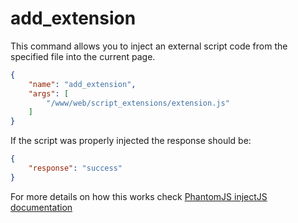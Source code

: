 add_extension
=============
This command allows you to inject an external script code from the specified file into the current page.

```json
{
    "name": "add_extension",
    "args": [
        "/www/web/script_extensions/extension.js"
    ]
}
```
If the script was properly injected the response should be:
```json
{
    "response": "success"
}
```
For more details on how this works check [PhantomJS injectJS documentation](http://phantomjs.org/api/webpage/method/inject-js.html)
